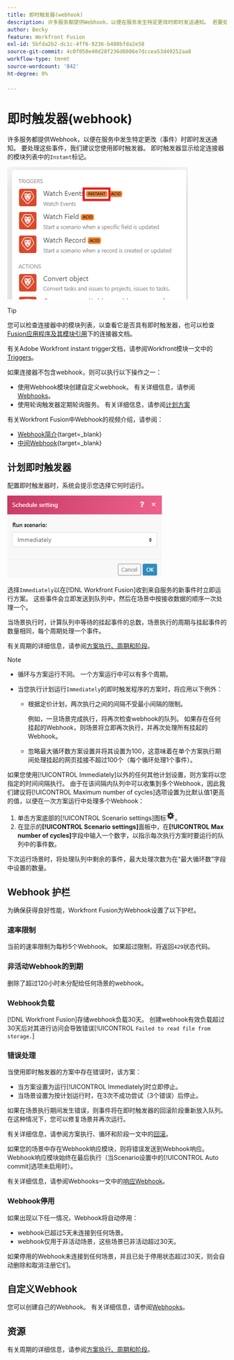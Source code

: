 ```yaml
---
title: 即时触发器(webhook)
description: 许多服务都提供Webhook，以便在服务发生特定更改时即时发送通知。 若要处理这些通知，我们建议您使用即时触发器。 本文介绍了即时触发器在Adobe Workfront Fusion中的使用和功能。
author: Becky
feature: Workfront Fusion
exl-id: 5bfda2b2-dc1c-4ff6-9236-b480bfda2e58
source-git-commit: 4c0f050e40d28f236d6086e7dccea53d49252aa8
workflow-type: tm+mt
source-wordcount: '842'
ht-degree: 0%

---
```


# 即时触发器(webhook)

许多服务都提供Webhook，以便在服务中发生特定更改（事件）时即时发送通知。 要处理这些事件，我们建议您使用即时触发器。 即时触发器显示给定连接器的模块列表中的`Instant`标记。

![](assets/instant.png)

>[!TIP]
>
>您可以检查连接器中的模块列表，以查看它是否具有即时触发器，也可以检查[Fusion应用程序及其模块引用](/help/workfront-fusion/references/apps-and-modules/apps-and-modules-toc.md)下的连接器文档。
>
>有关Adobe Workfront instant trigger文档，请参阅Workfront模块一文中的[Triggers](/help/workfront-fusion/references/apps-and-modules/adobe-connectors/workfront-modules.md#triggers)。

如果连接器不包含webhook，则可以执行以下操作之一：

* 使用Webhook模块创建自定义webhook。
有关详细信息，请参阅[Webhooks](/help/workfront-fusion/references/apps-and-modules/universal-connectors/webhooks-updated.md)。
* 使用轮询触发器定期轮询服务。
有关详细信息，请参阅[计划方案](/help/workfront-fusion/create-scenarios/config-scenarios-settings/schedule-a-scenario.md)

有关Workfront Fusion中Webhook的视频介绍，请参阅：

* [Webhook简介](https://video.tv.adobe.com/v/3427025/){target=_blank}
* [中间Webhook](https://video.tv.adobe.com/v/3427030/){target=_blank}

## 计划即时触发器

配置即时触发器时，系统会提示您选择它何时运行。

![](assets/schedule-setting.png)

选择`Immediately`以在[!DNL Workfront Fusion]收到来自服务的新事件时立即运行方案。 这些事件会立即发送到队列中，然后在场景中按接收数据的顺序一次处理一个。

当场景执行时，计算队列中等待的挂起事件的总数，场景执行的周期与挂起事件的数量相同，每个周期处理一个事件。

有关周期的详细信息，请参阅[方案执行、周期和阶段](/help/workfront-fusion/references/scenarios/scenario-execution-cycles-phases.md)。

>[!NOTE]
>
>* 循环与方案运行不同。 一个方案运行中可以有多个周期。
>* 当您执行计划运行`Immediately`的即时触发程序的方案时，将应用以下例外：
>
>     * 根据定价计划，两次执行之间的间隔不受最小间隔的限制。
>
>       例如，一旦场景完成执行，将再次检查webhook的队列。 如果存在任何挂起的Webhook，则场景将立即再次执行，并再次处理所有挂起的Webhook。
>   
>     * 忽略最大循环数方案设置并将其设置为100，这意味着在单个方案执行期间处理挂起的网页挂接不超过100个（每个循环处理1个事件）。
>


如果您使用[!UICONTROL Immediately]以外的任何其他计划设置，则方案将以您指定的时间间隔执行。 由于在该间隔内队列中可以收集到多个Webhook，因此我们建议将[!UICONTROL Maximum number of cycles]选项设置为比默认值1更高的值，以便在一次方案运行中处理多个Webhook：

1. 单击方案底部的[!UICONTROL Scenario settings]图标![](assets/scenario-settings-icon.png)。
1. 在显示的&#x200B;**[!UICONTROL Scenario settings]**&#x200B;面板中，在&#x200B;**[!UICONTROL Max number of cycles]**&#x200B;字段中输入一个数字，以指示每次执行方案时要运行的队列中的事件数。

下次运行场景时，将处理队列中剩余的事件，最大处理次数为在“最大循环数”字段中设置的数量。

## Webhook 护栏

为确保获得良好性能，Workfront Fusion为Webhook设置了以下护栏。

### 速率限制

当前的速率限制为每秒5个Webhook。 如果超过限制，将返回`429`状态代码。

### 非活动Webhook的到期

删除了超过120小时未分配给任何场景的webhook。

### Webhook负载

[!DNL Workfront Fusion]存储webhook负载30天。 创建webhook有效负载超过30天后对其进行访问会导致错误[!UICONTROL `Failed to read file from storage.`]

### 错误处理

当使用即时触发器的方案中存在错误时，该方案：

* 当方案设置为运行[!UICONTROL Immediately]时立即停止。
* 当场景设置为按计划运行时，在3次不成功尝试（3个错误）后停止。

如果在场景执行期间发生错误，则事件将在即时触发器的回滚阶段重新放入队列。 在这种情况下，您可以修复场景并再次运行。

有关详细信息，请参阅方案执行、循环和阶段一文中的[回滚](/help/workfront-fusion/references/scenarios/scenario-execution-cycles-phases.md#rollback)。

如果您的场景中存在Webhook响应模块，则将错误发送到Webhook响应。 Webhook响应模块始终在最后执行（当Scenario设置中的[!UICONTROL Auto commit]选项未启用时）。

有关详细信息，请参阅Webhooks一文中的[响应Webhook](/help/workfront-fusion/references/apps-and-modules/universal-connectors/webhooks-updated.md#responding-to-webhooks)。

### Webhook停用

如果出现以下任一情况，Webhook将自动停用：

* webhook已超过5天未连接到任何场景。
* webhook仅用于非活动场景，这些场景已非活动超过30天。

如果停用的Webhook未连接到任何场景，并且已处于停用状态超过30天，则会自动删除和取消注册它们。

## 自定义Webhook

您可以创建自己的Webhook。 有关详细信息，请参阅[Webhooks](/help/workfront-fusion/references/apps-and-modules/universal-connectors/webhooks-updated.md)。

## 资源

有关周期的详细信息，请参阅[方案执行、周期和阶段](/help/workfront-fusion/references/scenarios/scenario-execution-cycles-phases.md)。
